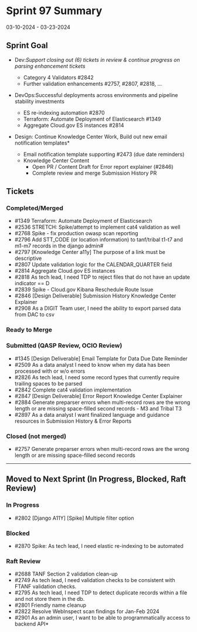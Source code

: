 # Sprint 97 Summary

03-10-2024 - 03-23-2024


## Sprint Goal
* Dev:*Support closing out (6) tickets in review & continue progress on parsing enhancement tickets*
  * Category 4 Validators #2842
  * Further validation enhancements #2757, #2807, #2818, ...

* DevOps:Successful deployments across environments and pipeline stability investments
    * ES re-indexing automation #2870
    * Terraform: Automate Deployment of Elasticsearch #1349
    * Aggregate Cloud.gov ES instances #2814

* Design: Continue Knowledge Center Work, Build out new email notification templates*
    * Email notification template supporting #2473 (due date reminders)
    * Knowledge Center Content
      * Open PR / Content Draft for Error report explainer (#2846)
      * Complete review and merge Submission History PR

## Tickets
### Completed/Merged
  * #1349 Terraform: Automate Deployment of Elasticsearch
  * #2536 STRETCH: Spike/attempt to implement cat4 validation as well
  * #2768 Spike - fix production owasp scan reporting
  * #2796 Add STT_CODE (or location information) to tanf/tribal t1-t7 and m1-m7 records in the django admin#
  * #2797 [Knowledge Center a11y] The purpose of a link must be descriptive
  * #2807 Update validation logic for the CALENDAR_QUARTER field
  * #2814 Aggregate Cloud.gov ES instances
  * #2818 As tech lead, I need TDP to reject files that do not have an update indicator == D
  * #2839 Spike - Cloud.gov Kibana Reschedule Route Issue
  * #2846 [Design Deliverable] Submission History Knowledge Center Explainer
  * #2908 As a DIGIT Team user, I need the ability to export parsed data from DAC to csv

### Ready to Merge


### Submitted (QASP Review, OCIO Review)
  * #1345 [Design Deliverable] Email Template for Data Due Date Reminder
  * #2509 As a data analyst I need to know when my data has been processed with or w/o errors
  * #2826 As tech lead, I need some record types that currently require trailing spaces to be parsed
  * #2842 Complete cat4 validation implementation
  * #2847 [Design Deliverable] Error Report Knowledge Center Explainer
  * #2884 Generate preparser errors when multi-record rows are the wrong length or are missing space-filled second records - M3 and Tribal T3
  * #2897 As a data analyst I want finalized language and guidance resources in Submission History & Error Reports

### Closed (not merged)
* #2757 Generate preparser errors when multi-record rows are the wrong length or are missing space-filled second records

---

## Moved to Next Sprint (In Progress, Blocked, Raft Review)
### In Progress
  *	#2802 [Django A11Y] [Spike] Multiple filter option

### Blocked
  * #2870 Spike: As tech lead, I need elastic re-indexing to be automated

### Raft Review
* #2688 TANF Section 2 validation clean-up
* #2749 As tech lead, I need validation checks to be consistent with FTANF validation checks.
* #2795 As tech lead, I need TDP to detect duplicate records within a file and not store them in the db.
* #2801 Friendly name cleanup
* #2822 Resolve WebInspect scan findings for Jan-Feb 2024
* #2901 As an admin user, I want to be able to programmatically access to backend API* 
